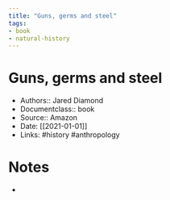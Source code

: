 ```yaml
---
title: "Guns, germs and steel"
tags:
- book
- natural-history
---
```


# Guns, germs and steel
- Authors:: Jared Diamond
- Documentclass:: book
- Source:: Amazon
- Date: [[2021-01-01]]
- Links: #history #anthropology

# Notes
- 